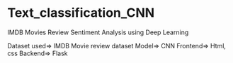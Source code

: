 # Text_classification_CNN
IMDB Movies Review Sentiment Analysis using Deep Learning

Dataset used=> IMDB Movie review dataset
Model=> CNN
Frontend=> Html, css
Backend=> Flask
